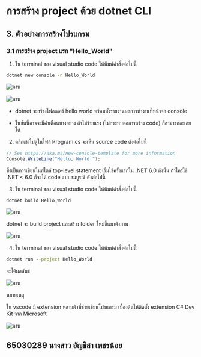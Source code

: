 # การสร้าง project ด้วย dotnet CLI

## 3. ตัวอย่างการสร้างโปรแกรม

### 3.1 การสร้าง project แรก "Hello_World"

1. ใน terminal ของ visual studio code ให้พิมพ์คำสั่งต่อไปนี้

``` cmd
dotnet new console -n Hello_World
```
![ภาพ](https://github.com/AnchisaPhetnoi/03376836-OOP-2566-Lab-03/assets/144197034/42688d62-ab0c-4ed6-adb9-2bfd89bebfe0)


![ภาพ](https://github.com/AnchisaPhetnoi/03376836-OOP-2566-Lab-03/assets/144197034/e80005bc-f4c0-4992-a51b-6705ddc12140)



- dotnet จะสร้างโฟลเดอร์  hello world  พร้อมทั้งรายงานผลการทำงานที่หน้าจอ console

- ในขั้นนี้อาจจะมีคำเตือนบางอย่าง ถ้าไม่ร้ายแรง (ไม่กระทบต่อการสร้าง code)  ก็สามารถละเลยได้

2. คลิกเข้าไปดูในไฟล์ Program.cs จะเห็น source code ดังต่อไปนี้

```cs
// See https://aka.ms/new-console-template for more information
Console.WriteLine("Hello, World!");
```

ซึ่งเป็นการเขียนในสไตล์ top-level statement เริ่มใช้ครั้งแรกใน .NET 6.0 ดังนั้น ถ้าใครใช้ .NET < 6.0 ก็จะได้ code แบบสมบูรณ์ ดังต่อไปนี้

3. ใน terminal ของ visual studio code ให้พิมพ์คำสั่งต่อไปนี้

``` cmd
dotnet build Hello_World
```

![ภาพ](https://github.com/AnchisaPhetnoi/03376836-OOP-2566-Lab-03/assets/144197034/4ed8bbc8-9caa-4784-b01b-4a9261b7482f)


dotnet จะ build project และสร้าง folder ใหม่ขึ้นมาดังภาพ

![ภาพ](https://github.com/AnchisaPhetnoi/03376836-OOP-2566-Lab-03/assets/144197034/795273cc-5802-420a-ad06-1f9d43f9f542)

4. ใน terminal ของ visual studio code ให้พิมพ์คำสั่งต่อไปนี้

``` cmd
dotnet run --project Hello_World
```
 จะได้ผลลัพธ์

![ภาพ](https://github.com/AnchisaPhetnoi/03376836-OOP-2566-Lab-03/assets/144197034/ac5da64f-9fb5-41c1-9537-362936f7a7d5)

หมายเหตุ

ใน vscode มี extension หลายตัวที่ช่วยเขียนโปรแกรม เบื้องต้นให้ติดตั้ง extension C# Dev Kit จาก Microsoft


![ภาพ](https://github.com/AnchisaPhetnoi/03376836-OOP-2566-Lab-03/assets/144197034/1144074f-a6d8-4404-9141-a20cda53424a)



## 65030289 นางสาว อัญชิสา เพชรน้อย

